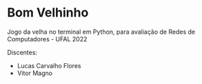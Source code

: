 # Bom Velhinho
Jogo da velha no terminal em Python, para avaliação de Redes de Computadores - UFAL 2022

Discentes:
* Lucas Carvalho Flores
* Vitor Magno
